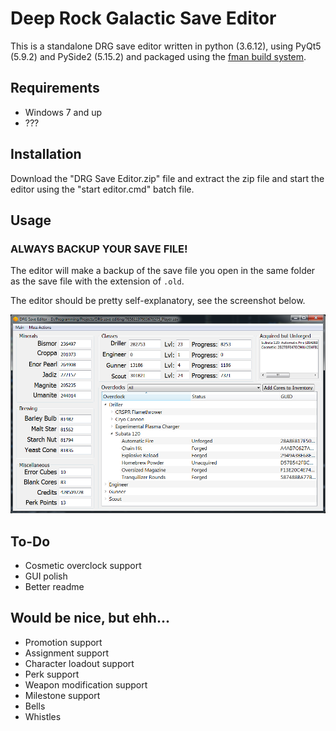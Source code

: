 # Deep Rock Galactic Save Editor
This is a standalone DRG save editor written in python (3.6.12), using PyQt5 (5.9.2) and PySide2 (5.15.2) and packaged using the [fman build system](https://build-system.fman.io). 

## Requirements
- Windows 7 and up
- ???

## Installation
Download the "DRG Save Editor.zip" file and extract the zip file and start the editor using the "start editor.cmd" batch file. 

## Usage

### ALWAYS BACKUP YOUR SAVE FILE!
The editor will make a backup of the save file you open in the same folder as the save file with the extension of `.old`.

The editor should be pretty self-explanatory, see the screenshot below.

![main_screen](sshot.png)

## To-Do
- Cosmetic overclock support
- GUI polish
- Better readme

## Would be nice, but ehh...
- Promotion support
- Assignment support
- Character loadout support
- Perk support
- Weapon modification support
- Milestone support
- Bells
- Whistles